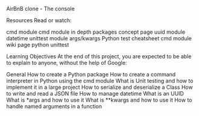 AirBnB clone - The console

Resources
Read or watch:

cmd module
cmd module in depth
packages concept page
uuid module
datetime
unittest module
args/kwargs
Python test cheatsheet
cmd module wiki page
python unittest


Learning Objectives
At the end of this project, you are expected to be able to explain to anyone, without the help of Google:

General
How to create a Python package
How to create a command interpreter in Python using the cmd module
What is Unit testing and how to implement it in a large project
How to serialize and deserialize a Class
How to write and read a JSON file
How to manage datetime
What is an UUID
What is *args and how to use it
What is **kwargs and how to use it
How to handle named arguments in a function
